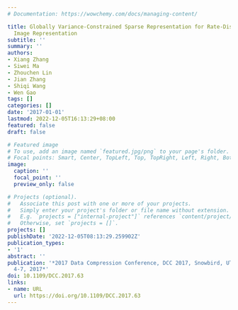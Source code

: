```yaml
---
# Documentation: https://wowchemy.com/docs/managing-content/

title: Globally Variance-Constrained Sparse Representation for Rate-Distortion Optimized
  Image Representation
subtitle: ''
summary: ''
authors:
- Xiang Zhang
- Siwei Ma
- Zhouchen Lin
- Jian Zhang
- Shiqi Wang
- Wen Gao
tags: []
categories: []
date: '2017-01-01'
lastmod: 2022-12-05T16:13:29+08:00
featured: false
draft: false

# Featured image
# To use, add an image named `featured.jpg/png` to your page's folder.
# Focal points: Smart, Center, TopLeft, Top, TopRight, Left, Right, BottomLeft, Bottom, BottomRight.
image:
  caption: ''
  focal_point: ''
  preview_only: false

# Projects (optional).
#   Associate this post with one or more of your projects.
#   Simply enter your project's folder or file name without extension.
#   E.g. `projects = ["internal-project"]` references `content/project/deep-learning/index.md`.
#   Otherwise, set `projects = []`.
projects: []
publishDate: '2022-12-05T08:13:29.259902Z'
publication_types:
- '1'
abstract: ''
publication: '*2017 Data Compression Conference, DCC 2017, Snowbird, UT, USA, April
  4-7, 2017*'
doi: 10.1109/DCC.2017.63
links:
- name: URL
  url: https://doi.org/10.1109/DCC.2017.63
---
```

